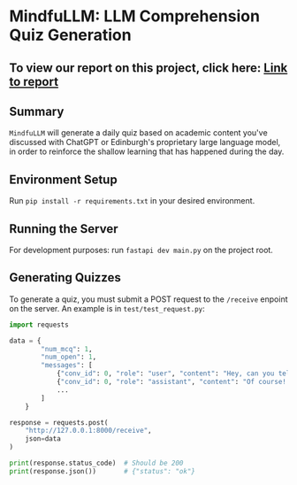 # MindfuLLM: LLM Comprehension Quiz Generation

## To view our report on this project, click here: <a href="https://docs.google.com/document/d/1j4v1ITYjrSelpK56IqW31xNUDVgVqI0OAKsK8H4oR8k/edit?usp=sharing" target="_blank">Link to report</a>

## Summary
`MindfuLLM` will generate a daily quiz based on academic content you've discussed with ChatGPT or Edinburgh's proprietary large language model, in order to reinforce the shallow learning that has happened during the day. 



## Environment Setup

Run `pip install -r requirements.txt` in your desired environment.

## Running the Server

For development purposes: run `fastapi dev main.py` on the project root.

## Generating Quizzes

To generate a quiz, you must submit a POST request to the `/receive` enpoint on the server.
An example is in `test/test_request.py`:

```python
import requests

data = {
        "num_mcq": 1,
        "num_open": 1,
        "messages": [
            {"conv_id": 0, "role": "user", "content": "Hey, can you tell me a bit about the rise of the Roman Empire?"},
            {"conv_id": 0, "role": "assistant", "content": "Of course! The Roman Empire rose from the Roman Republic around 27 BCE when Augustus became the first emperor. It marked a shift from a republic led by elected officials to a centralized imperial system."},
            ...
        ]
    }

response = requests.post(
    "http://127.0.0.1:8000/receive",
    json=data
)

print(response.status_code)  # Should be 200
print(response.json())       # {"status": "ok"}
```